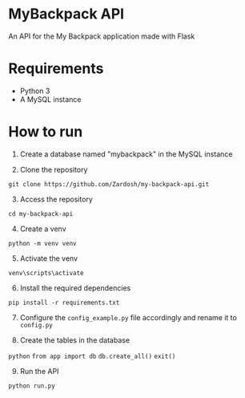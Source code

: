 # MyBackpack API
An API for the My Backpack application made with Flask

# Requirements

- Python 3
- A MySQL instance

# How to run

1. Create a database named "mybackpack" in the MySQL instance

2. Clone the repository

`git clone https://github.com/Zardosh/my-backpack-api.git`

3. Access the repository

`cd my-backpack-api`

4. Create a venv

`python -m venv venv`

5. Activate the venv

`venv\scripts\activate`

6. Install the required dependencies

`pip install -r requirements.txt`

7. Configure the `config_example.py` file accordingly and rename it to `config.py`

8. Create the tables in the database

`python`
`from app import db`
`db.create_all()`
`exit()`

9. Run the API

`python run.py`

